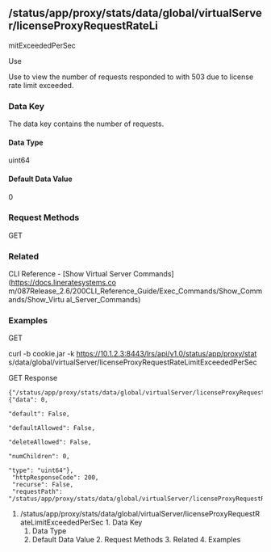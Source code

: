 ## /status/app/proxy/stats/data/global/virtualServer/licenseProxyRequestRateLi
mitExceededPerSec

Use

Use to view the number of requests responded to with 503 due to license rate
limit exceeded.

### Data Key

The data key contains the number of requests.

#### Data Type

uint64

#### Default Data Value

0

### Request Methods

GET

### Related

CLI Reference - [Show Virtual Server Commands](https://docs.lineratesystems.co
m/087Release_2.6/200CLI_Reference_Guide/Exec_Commands/Show_Commands/Show_Virtu
al_Server_Commands)

### Examples

GET

curl -b cookie.jar -k https://10.1.2.3:8443/lrs/api/v1.0/status/app/proxy/stat
s/data/global/virtualServer/licenseProxyRequestRateLimitExceededPerSec

GET Response

    
    {"/status/app/proxy/stats/data/global/virtualServer/licenseProxyRequestRateLimitExceededPerSec": {"data": 0,
                                                                                                       "default": False,
                                                                                                       "defaultAllowed": False,
                                                                                                       "deleteAllowed": False,
                                                                                                       "numChildren": 0,
                                                                                                       "type": "uint64"},
     "httpResponseCode": 200,
     "recurse": False,
     "requestPath": "/status/app/proxy/stats/data/global/virtualServer/licenseProxyRequestRateLimitExceededPerSec"}
    

  1. /status/app/proxy/stats/data/global/virtualServer/licenseProxyRequestRateLimitExceededPerSec
    1. Data Key
      1. Data Type
      2. Default Data Value
    2. Request Methods
    3. Related
    4. Examples

